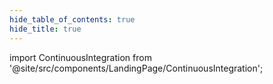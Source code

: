 ```yaml
---
hide_table_of_contents: true
hide_title: true
---
```


<!-- # Build Code -->

<!-- Custom component -->

import ContinuousIntegration from '@site/src/components/LandingPage/ContinuousIntegration';

<ContinuousIntegration />
